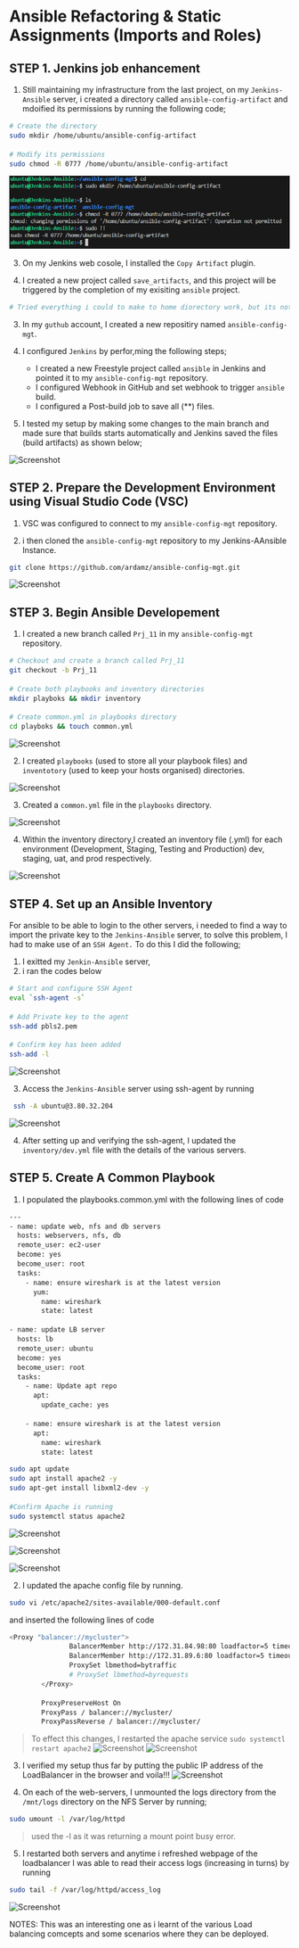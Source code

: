 # Ansible Refactoring & Static Assignments (Imports and Roles)

## STEP 1.  **Jenkins job enhancement**

1. Still maintaining my infrastructure from the last project, on my `Jenkins-Ansible` server, i created a directory called `ansible-config-artifact` and mdoified its permissions by running the following code;

```bash
# Create the directory
sudo mkdir /home/ubuntu/ansible-config-artifact

# Modify its permissions
sudo chmod -R 0777 /home/ubuntu/ansible-config-artifact
```

 ![Screenshot](https://github.com/ardamz/my-demo/blob/main/project12/Mkdir.png)


3. On my Jenkins web cosole, I installed the `Copy Artifact` plugin.

4. I created a new project called `save_artifacts`, and this project will be triggered by the completion of my exisiting `ansible` project.


 ```bash 
# Tried everything i could to make to home diorectory work, but its not...i give up.
```














































3. In my `guthub` account, I created a new repositiry named `ansible-config-mgt`.

4. I configured `Jenkins` by perfor,ming the following steps;
    *  I created a new Freestyle project called `ansible` in Jenkins and pointed it to my `ansible-config-mgt` repository.
    -  I configured Webhook in GitHub and set webhook to trigger `ansible` build.
    *  I configured a Post-build job to save all (**) files.
    
5. I tested my setup by making some changes to the main branch and made sure that builds starts automatically and Jenkins saved the files (build artifacts) as shown below;

![Screenshot](https://github.com/ardamz/my-demo/blob/main/project12/Artifacts.png)


## STEP 2.  **Prepare the Development Environment using Visual Studio Code (VSC)**

1. VSC was configured to connect to my `ansible-config-mgt` repository.

2. i then cloned the `ansible-config-mgt` repository to my Jenkins-AAnsible Instance.
```bash
git clone https://github.com/ardamz/ansible-config-mgt.git
```

![Screenshot](https://github.com/ardamz/my-demo/blob/main/project12/GitClone.png)

## STEP 3.  **Begin Ansible Developement**

1. I created a new branch called `Prj_11` in my `ansible-config-mgt` repository.

```bash
# Checkout and create a branch called Prj_11
git checkout -b Prj_11

# Create both playbooks and inventory directories
mkdir playboks && mkdir inventory

# Create common.yml in playbooks directory
cd playboks && touch common.yml

```

![Screenshot](https://github.com/ardamz/my-demo/blob/main/project12/Branch.png)

2. I created `playbooks` (used to store all your playbook files) and `inventotory` (used to keep your hosts organised) directories.

![Screenshot](https://github.com/ardamz/my-demo/blob/main/project12/Directory.png)

3. Created a `common.yml` file in the `playbooks` directory.

![Screenshot](https://github.com/ardamz/my-demo/blob/main/project12/Common.png)

4. Within the inventory directory,I created an inventory file (.yml) for each environment (Development, Staging, Testing and Production) dev, staging, uat, and prod respectively.

![Screenshot](https://github.com/ardamz/my-demo/blob/main/project12/Inventories.png)


## STEP 4.  **Set up an Ansible Inventory**
For ansible to be able to login to the other servers, i needed to find a way to import the private key to the `Jenkins-Ansible` server, to solve this problem, I had to make use of an `SSH Agent.` To do this I did the following;

1. I exitted my `Jenkin-Ansible` server,
2. i ran the codes below

```bash
# Start and configure SSH Agent
eval `ssh-agent -s`

# Add Private key to the agent
ssh-add pbls2.pem

# Confirm key has been added
ssh-add -l

```
![Screenshot](https://github.com/ardamz/my-demo/blob/main/project12/SshAdd.png)

3. Access the `Jenkins-Ansible` server using ssh-agent by running

```bash
 ssh -A ubuntu@3.80.32.204
```

![Screenshot](https://github.com/ardamz/my-demo/blob/main/project12/SshAgentLogin.png)

4. After setting up and verifying the ssh-agent, I updated the `inventory/dev.yml` file with the details of the various servers.


## STEP 5.  **Create A Common Playbook**

1. I populated the playbooks.common.yml with the following lines of code

```bash
---
- name: update web, nfs and db servers
  hosts: webservers, nfs, db
  remote_user: ec2-user
  become: yes
  become_user: root
  tasks:
    - name: ensure wireshark is at the latest version
      yum:
        name: wireshark
        state: latest

- name: update LB server
  hosts: lb
  remote_user: ubuntu
  become: yes
  become_user: root
  tasks:
    - name: Update apt repo
      apt: 
        update_cache: yes

    - name: ensure wireshark is at the latest version
      apt:
        name: wireshark
        state: latest
```





















 ```bash 
sudo apt update
sudo apt install apache2 -y
sudo apt-get install libxml2-dev -y

#Confirm Apache is running
sudo systemctl status apache2
```

![Screenshot](https://github.com/ardamz/my-demo/blob/main/project12/update.png)

![Screenshot](https://github.com/ardamz/my-demo/blob/main/project12/InstallAnsible.png)

![Screenshot](https://github.com/ardamz/my-demo/blob/main/project12/AnsibleVersion.png)

2. I updated the apache config file by running.
 ```bash 
sudo vi /etc/apache2/sites-available/000-default.conf
```
and inserted the following lines of code

```bash
<Proxy "balancer://mycluster">
               BalancerMember http://172.31.84.98:80 loadfactor=5 timeout=1
               BalancerMember http://172.31.89.6:80 loadfactor=5 timeout=1
               ProxySet lbmethod=bytraffic
               # ProxySet lbmethod=byrequests
        </Proxy>

        ProxyPreserveHost On
        ProxyPass / balancer://mycluster/
        ProxyPassReverse / balancer://mycluster/
```
>To effect this changes, I restarted the apache service `sudo systemctl restart apache2`
![Screenshot](https://github.com/ardamz/my-demo/blob/main/project12/ApacheConfig.png)
![Screenshot](https://github.com/ardamz/my-demo/blob/main/project12/ApacheConfig1.png)

3. I verified my setup thus far by putting the public IP address of the LoadBalancer in the browser and voila!!!
![Screenshot](https://github.com/ardamz/my-demo/blob/main/project12/LB-PublicIP.png)


4. On each of the web-servers, I unmounted the logs directory from the `/mnt/logs` directory on the NFS Server by running;
```bash
sudo umount -l /var/log/httpd
```
> used the -l as it was returning a mount point busy error.

5. I restarted both servers and anytime i refreshed webpage of the loadbalancer  I was able to read their access logs (increasing in turns) by running 
```bash
sudo tail -f /var/log/httpd/access_log
```
![Screenshot](https://github.com/ardamz/my-demo/blob/main/project12/LocalLogs.png)

NOTES: This was an interesting one as i learnt of the various Load balancing comcepts and some scenarios where they can be deployed.
